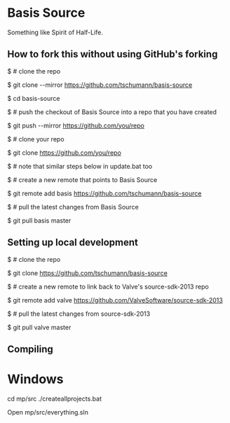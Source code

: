Basis Source
============

Something like Spirit of Half-Life.


How to fork this without using GitHub's forking
-----------------------------------------------

$ # clone the repo

$ git clone --mirror https://github.com/tschumann/basis-source

$ cd basis-source

$ # push the checkout of Basis Source into a repo that you have created

$ git push --mirror https://github.com/you/repo


$ # clone your repo

$ git clone https://github.com/you/repo

$ # note that similar steps below in update.bat too

$ # create a new remote that points to Basis Source

$ git remote add basis https://github.com/tschumann/basis-source

$ # pull the latest changes from Basis Source

$ git pull basis master


Setting up local development
----------------------------

$ # clone the repo

$ git clone https://github.com/tschumann/basis-source

$ # create a new remote to link back to Valve's source-sdk-2013 repo

$ git remote add valve https://github.com/ValveSoftware/source-sdk-2013

$ # pull the latest changes from source-sdk-2013

$ git pull valve master


Compiling
---------

Windows
=======

cd mp/src
./createallprojects.bat

Open mp/src/everything.sln
